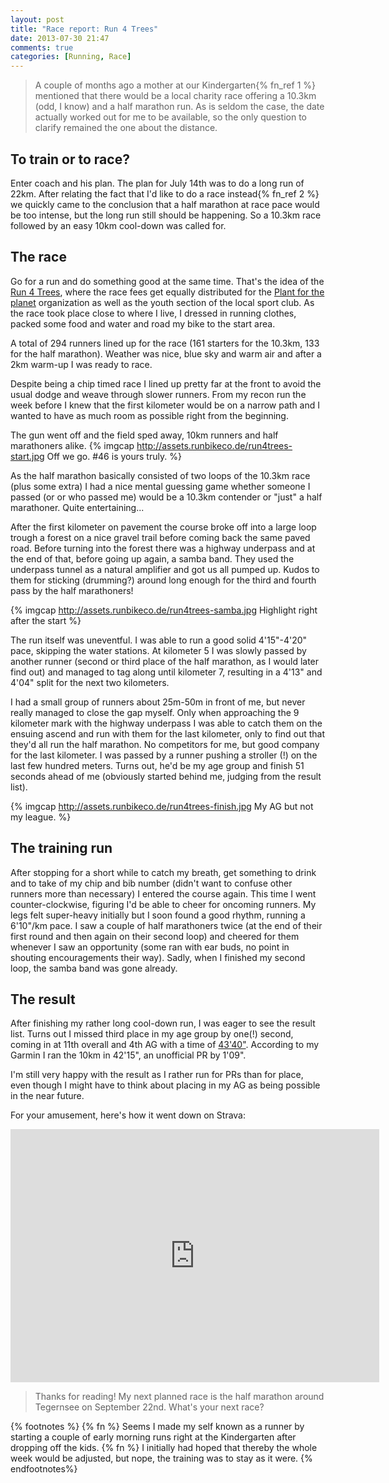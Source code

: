 ```yaml
---
layout: post
title: "Race report: Run 4 Trees"
date: 2013-07-30 21:47
comments: true
categories: [Running, Race]
---
```


> A couple of months ago a mother at our Kindergarten{% fn_ref 1 %} mentioned that there would
> be a local charity race offering a 10.3km (odd, I know) and a half marathon run.
> As is seldom the case, the date actually worked out for me to be available, so
> the only question to clarify remained the one about the distance.

## To train or to race? ##
Enter coach and his plan. The plan for July 14th was to do a long run of 22km. After
relating the fact that I'd like to do a race instead{% fn_ref 2 %} we quickly
came to the conclusion that a half marathon at race pace would be too intense,
but the long run still should be happening. So a 10.3km race followed by an easy
10km cool-down was called for.

<!-- more -->

## The race ##
Go for a run and do something good at the same time. That's the idea of the
[Run 4 Trees](http://www.run4trees.de), where the race fees get equally
distributed for the [Plant for the planet](http://www.plant-for-the-planet.org/en/) organization
as well as the youth section of the local sport club. As the race took place
close to where I live, I dressed in running clothes, packed some food and water
and road my bike to the start area.

A total of 294 runners lined up for the race (161 starters for the 10.3km, 133 for
the half marathon). Weather was nice, blue sky and warm air and after a 2km warm-up
I was ready to race.

Despite being a chip timed race I lined up pretty far at the front to avoid the
usual dodge and weave through slower runners. From my recon run the week before
I knew that the first kilometer would be on a narrow path and I wanted to have
as much room as possible right from the beginning.

The gun went off and the field sped away, 10km runners and half marathoners alike.
{% imgcap http://assets.runbikeco.de/run4trees-start.jpg Off we go. #46 is yours truly. %}

As the half marathon basically consisted of two loops of the 10.3km race (plus
some extra) I had a nice mental guessing game whether someone I passed (or
or who passed me) would be a 10.3km contender or "just" a half marathoner. Quite
entertaining...

After the first kilometer on pavement the course broke off into a large loop trough a
forest on a nice gravel trail before coming back the same paved road. Before
turning into the forest there was a highway underpass and at the end of that, before
going up again, a samba band. They used the underpass tunnel as a natural amplifier
and got us all pumped up. Kudos to them for sticking (drumming?) around long enough
for the third and fourth pass by the half marathoners!

{% imgcap http://assets.runbikeco.de/run4trees-samba.jpg  Highlight right after the start %}

The run itself was uneventful. I was able to run a good solid 4'15"-4'20" pace, skipping
the water stations. At kilometer 5 I was slowly passed by another runner (second or third place
of the half marathon, as I would later find out) and managed to tag along until kilometer 7,
resulting in a 4'13" and 4'04" split for the next two kilometers.

I had a small group of
runners about 25m-50m in front of me, but never really managed to close the gap myself.
Only when approaching the 9 kilometer mark with the highway underpass I was able to catch
them on the ensuing ascend and run with them for the last kilometer, only to
find out that they'd all run the half marathon. No competitors for me, but good
company for the last kilometer. I was passed by a runner pushing a stroller (!) on
the last few hundred meters. Turns out, he'd be my age group and finish 51 seconds
ahead of me (obviously started behind me, judging from the result list).

{% imgcap http://assets.runbikeco.de/run4trees-finish.jpg My AG but not my league. %}

## The training run ##

After stopping for a short while to catch my breath, get something to drink and
to take of my chip and bib number (didn't want to confuse other runners more than
necessary) I entered the course again. This time I went counter-clockwise, figuring
I'd be able to cheer for oncoming runners. My legs felt super-heavy initially
but I soon found a good rhythm, running a 6'10"/km pace. I saw a couple of half marathoners
twice (at the end of their first round and then again on their second loop) and
cheered for them whenever I saw an opportunity (some ran with ear buds, no point
in shouting encouragements their way). Sadly, when I finished my second loop, the
samba band was gone already.


## The result ##
After finishing my rather long cool-down run, I was eager to see the result list.
Turns out I missed third place in my age group by one(!) second, coming in at 11th overall
and 4th AG with a time of [43'40"](http://www.sas-online.net/sas_online_stats/ergebnisliste.php?eventID=205&lng=EN).
According to my Garmin I ran the 10km in 42'15", an unofficial PR by 1'09".

I'm still very happy with the result as I rather run for PRs than for place, even
though I might have to think about placing in my AG as being possible in the near future.

For your amusement, here's how it went down on Strava:

<iframe height='405' width='590' frameborder='0' allowtransparency='true' scrolling='no' src='http://app.strava.com/activities/67084736/embed/f6a6a0ed236f90b2c5a07e7917985b4aec76000f'></iframe>

> Thanks for reading! My next planned race is the half marathon around Tegernsee
> on September 22nd. What's your next race?

{% footnotes %}
  {% fn %} Seems I made my self known as a runner by starting a couple of early morning
  runs right at the Kindergarten after dropping off the kids.
  {% fn %} I initially had hoped that thereby the whole week would be adjusted,
  but nope, the training was to stay as it were.
{% endfootnotes%}
